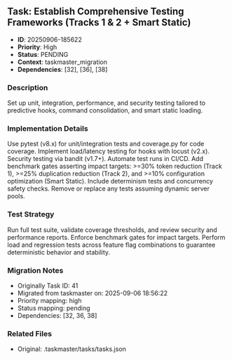 ## Task: Establish Comprehensive Testing Frameworks (Tracks 1 & 2 + Smart Static)
- **ID**: 20250906-185622
- **Priority**: High
- **Status**: PENDING
- **Context**: taskmaster_migration
- **Dependencies**: [32], [36], [38]

### Description
Set up unit, integration, performance, and security testing tailored to predictive hooks, command consolidation, and smart static loading.

### Implementation Details
Use pytest (v8.x) for unit/integration tests and coverage.py for code coverage. Implement load/latency testing for hooks with locust (v2.x). Security testing via bandit (v1.7+). Automate test runs in CI/CD. Add benchmark gates asserting impact targets: >=30% token reduction (Track 1), >=25% duplication reduction (Track 2), and >=10% configuration optimization (Smart Static). Include determinism tests and concurrency safety checks. Remove or replace any tests assuming dynamic server pools.

### Test Strategy
Run full test suite, validate coverage thresholds, and review security and performance reports. Enforce benchmark gates for impact targets. Perform load and regression tests across feature flag combinations to guarantee deterministic behavior and stability.

### Migration Notes
- Originally Task ID: 41
- Migrated from taskmaster on: 2025-09-06 18:56:22
- Priority mapping: high
- Status mapping: pending
- Dependencies: [32, 36, 38]

### Related Files
- Original: .taskmaster/tasks/tasks.json
